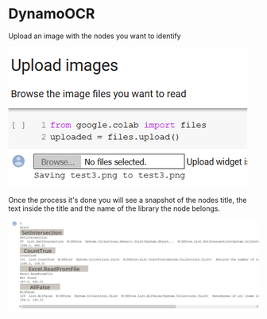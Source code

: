 # DynamoOCR
Upload an image with the nodes you want to identify

![Upload image](/upload.png)

Once the process it's done you will see a snapshot of the nodes title, the text inside the title and the name of the library the node belongs.

![Results](/Result.png)
